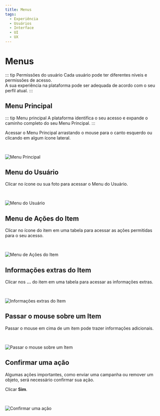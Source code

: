 ```yaml
---
title: Menus
tags:
  - Experiência
  - Usuários
  - Interface
  - UI
  - UX
---
```


# Menus

::: tip Permissões do usuário
Cada usuário pode ter diferentes níveis e permissões de acesso.<br>
A sua experiência na plataforma pode ser adequada de acordo com o seu perfil atual.
:::

## Menu Principal

::: tip Menu principal
A plataforma identifica o seu acesso e expande o caminho completo do seu Menu Principal.
:::

Acessar o Menu Principal arrastando o mouse para o canto esquerdo ou clicando em algum ícone lateral.

   <br>

![Menu Principal](https://cdn.phishx.io/phishx-docs/images/phishx_ui_menu_01.webp)

## Menu do Usuário

Clicar no ícone ou sua foto para acessar o Menu do Usuário.

   <br>

![Menu do Usuário](https://cdn.phishx.io/phishx-docs/images/phishx_ui_user_menu_01.webp)

## Menu de Ações do Item

Clicar no ícone do item em uma tabela para acessar as ações permitidas para o seu acesso.

   <br>

![Menu de Ações do Item](https://cdn.phishx.io/phishx-docs/images/phishx_ui_actions_01.webp)

## Informações extras do Item

Clicar nos **...** do item em uma tabela para acessar as informações extras.

   <br>

![Informações extras do Item](https://cdn.phishx.io/phishx-docs/images/phishx_ui_extra_information_01.webp)

## Passar o mouse sobre um Item

Passar o mouse em cima de um item pode trazer informações adicionais.

   <br>

![Passar o mouse sobre um Item](https://cdn.phishx.io/phishx-docs/images/phishx_ui_hover_01.webp)

## Confirmar uma ação

Algumas ações importantes, como enviar uma campanha ou remover um objeto, será necessário confirmar sua ação.

Clicar **Sim**.

   <br>

![Confirmar uma ação](https://cdn.phishx.io/phishx-docs/images/phishx_ui_confirmation_01.webp)
